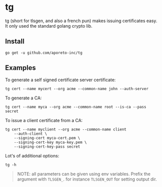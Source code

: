 # tg

tg (short for tlsgen, and also a french pun) makes issuing certificates easy. It only used the standard golang crypto lib.

## Install

    go get -u github.com/aporeto-inc/tg

## Examples

To generate a self signed certificate server certificate:

    tg cert --name mycert --org acme --common-name john --auth-server

To generate a CA:

    tg cert --name myca --org acme --common-name root --is-ca --pass secret

To issue a client certificate from a CA:

    tg cert --name myclient --org acme --common-name client
        --auth-client \
        --signing-cert myca-cert.pem \
        --signing-cert-key myca-key.pem \
        --signing-cert-key-pass secret

Lot's of additional options:

    tg -h

> NOTE: all parameters can be given using env variables. Prefix the argument with `TLSGEN_`. for instance `TLSGEN_OUT` for setting output dir.
